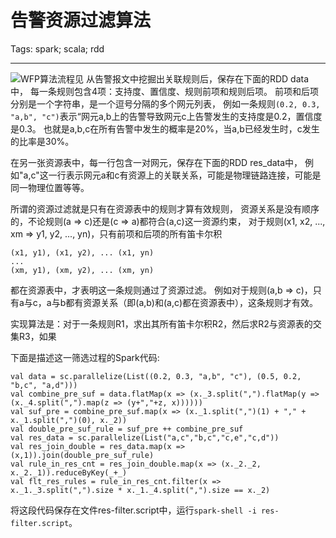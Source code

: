 # 告警资源过滤算法
Tags: spark; scala; rdd

------

![WFP算法流程见](http://tech-blog-leo.oss-cn-beijing.aliyuncs.com/WFP%E6%B5%81%E7%A8%8B%E5%9B%BE.jpg)
从告警报文中挖掘出关联规则后，保存在下面的RDD data中，
每一条规则包含4项：支持度、置信度、规则前项和规则后项。
前项和后项分别是一个字符串，是一个逗号分隔的多个网元列表，
例如一条规则`(0.2, 0.3, "a,b", "c")`表示“网元a,b上的告警导致网元c上告警发生的支持度是0.2，置信度是0.3。
也就是a,b,c在所有告警中发生的概率是20%，当a,b已经发生时，c发生的比率是30%。

在另一张资源表中，每一行包含一对网元，保存在下面的RDD res_data中，
例如"a,c"这一行表示网元a和c有资源上的关联关系，可能是物理链路连接，可能是同一物理位置等等。

所谓的资源过滤就是只有在资源表中的规则才算有效规则，
资源关系是没有顺序的，不论规则(a => c)还是(c => a)都符合(a,c)这一资源约束，
对于规则(x1, x2, ..., xm => y1, y2, ..., yn)，只有前项和后项的所有笛卡尔积

    (x1, y1), (x1, y2), ... (x1, yn)
    ...
    (xm, y1), (xm, y2), ... (xm, yn)

都在资源表中，才表明这一条规则通过了资源过滤。
例如对于规则(a,b => c)，只有a与c，a与b都有资源关系（即(a,b)和(a,c)都在资源表中），这条规则才有效。

实现算法是：对于一条规则R1，求出其所有笛卡尔积R2，然后求R2与资源表的交集R3，如果

下面是描述这一筛选过程的Spark代码:

    val data = sc.parallelize(List((0.2, 0.3, "a,b", "c"), (0.5, 0.2, "b,c", "a,d")))
    val combine_pre_suf = data.flatMap(x => (x._3.split(",").flatMap(y => (x._4.split(",").map(z => (y+","+z, x))))))
    val suf_pre = combine_pre_suf.map(x => (x._1.split(",")(1) + "," + x._1.split(",")(0), x._2))
    val double_pre_suf_rule = suf_pre ++ combine_pre_suf
    val res_data = sc.parallelize(List("a,c","b,c","c,e","c,d"))
    val res_join_double = res_data.map(x => (x,1)).join(double_pre_suf_rule)
    val rule_in_res_cnt = res_join_double.map(x => (x._2._2, x._2._1)).reduceByKey(_+_)
    val flt_res_rules = rule_in_res_cnt.filter(x => x._1._3.split(",").size * x._1._4.split(",").size == x._2)

将这段代码保存在文件res-filter.script中，运行`spark-shell -i res-filter.script`。
